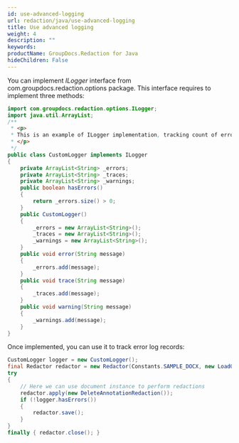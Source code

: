 ```yaml
---
id: use-advanced-logging
url: redaction/java/use-advanced-logging
title: Use advanced logging
weight: 4
description: ""
keywords: 
productName: GroupDocs.Redaction for Java
hideChildren: False
---
```


You can implement *ILogger* interface from com.groupdocs.redaction.options package. This interface requires to implement three methods:



```java
import com.groupdocs.redaction.options.ILogger;
import java.util.ArrayList;
/**
 * <p>
 * This is an example of ILogger implementation, tracking count of error messages.
 * </p>
 */
public class CustomLogger implements ILogger
{
    private ArrayList<String> _errors;
    private ArrayList<String> _traces;
    private ArrayList<String> _warnings;
    public boolean hasErrors() 
    { 
        return _errors.size() > 0; 
    }
    public CustomLogger()
    {
        _errors = new ArrayList<String>();
        _traces = new ArrayList<String>();
        _warnings = new ArrayList<String>();
    }
    public void error(String message)
    {
        _errors.add(message);
    }
    public void trace(String message)
    {
        _traces.add(message);
    }
    public void warning(String message)
    {
        _warnings.add(message);
    }
}
```

Once implemented, you can use it to track error log records:



```java
CustomLogger logger = new CustomLogger();
final Redactor redactor = new Redactor(Constants.SAMPLE_DOCX, new LoadOptions(), new RedactorSettings(logger));
try 
{
    // Here we can use document instance to perform redactions
    redactor.apply(new DeleteAnnotationRedaction());
    if (!logger.hasErrors())
    {
        redactor.save();
    }
}
finally { redactor.close(); }
```
